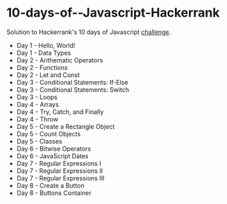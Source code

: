 # 10-days-of--Javascript-Hackerrank

Solution to Hackerrank's 10 days of Javascript [challenge](https://www.hackerrank.com/domains/tutorials/10-days-of-javascript).

- Day 1 - Hello, World!
- Day 1 - Data Types
- Day 2 - Arithematic Operators
- Day 2 - Functions
- Day 2 - Let and Const
- Day 3 - Conditional Statements: If-Else
- Day 3 - Conditional Statements: Switch
- Day 3 - Loops
- Day 4 - Arrays
- Day 4 - Try, Catch, and Finally
- Day 4 - Throw
- Day 5 - Create a Rectangle Object
- Day 5 - Count Objects
- Day 5 - Classes
- Day 6 - Bitwise Operators
- Day 6 - JavaScript Dates
- Day 7 - Regular Expressions I
- Day 7 - Regular Expressions II
- Day 7 - Regular Expressions III
- Day 8 - Create a Button
- Day 8 - Buttons Container
